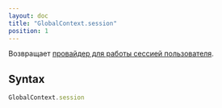 ```yaml
---
layout: doc
title: "GlobalContext.session"
position: 1
---
```


Возвращает [провайдер для работы сессией пользователя](../../Session/).

## Syntax

```js
GlobalContext.session
```
